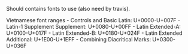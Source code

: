 Should contains fonts to use (also need by travis).

Vietnamese font ranges
 	- Controls and Basic Latin: U+0000-U+007F
	- Latin-1 Supplement Supplement: U+0080-U+00FF
	- Latin Extended-A: U+0100-U+017F
	- Latin Extended-B: U+0180-U+024F
	- Latin Extended Additional: U+1E00-U+1EFF
	- Combining Diacritical Marks: U+0300-U+036F
